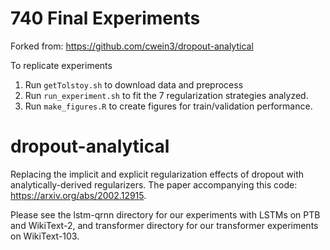 # 740 Final Experiments
Forked from: https://github.com/cwein3/dropout-analytical

To replicate experiments
1. Run `getTolstoy.sh` to download data and preprocess
2. Run `run_experiment.sh` to fit the 7 regularization strategies analyzed.
3. Run `make_figures.R` to create figures for train/validation performance.

# dropout-analytical
Replacing the implicit and explicit regularization effects of dropout with analytically-derived regularizers. The paper accompanying this code: https://arxiv.org/abs/2002.12915.  

Please see the lstm-qrnn directory for our experiments with LSTMs on PTB and WikiText-2, and transformer directory for our transformer experiments on WikiText-103.

